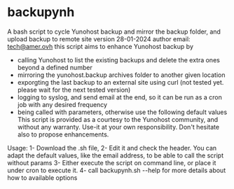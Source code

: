 # backupynh
A bash script to cycle Yunohost backup and mirror the backup folder, and upload backup to remote site
version 28-01-2024
author email: tech@amer.ovh
this script aims to enhance Yunohost backup by 
- calling Yunohost to list the existing backups and delete the extra ones beyond a defined number
- mirroring the yunohost.backup archives folder to another given location
- exporgting the last backup to an external site using curl (not tested yet. please wait for the next tested version)
- logging to syslog, and send email at the end, so it can be run as a cron job with any desired frequency
- being called with parameters, otherwise use the following default values 
This script is provided as a courtesy to the Yunohost community, and without any warranty. Use-it at your own responsibility.
Don't hesitate also to propose enhancements.

Usage:
1- Download the .sh file, 
2- Edit it and check the header. You can adapt the default values, like the email address, to be able to call the script without params
3- Either execute the script on command line, or place it under cron to execute it.
4- call backupynh.sh --help for more details about how to available options
